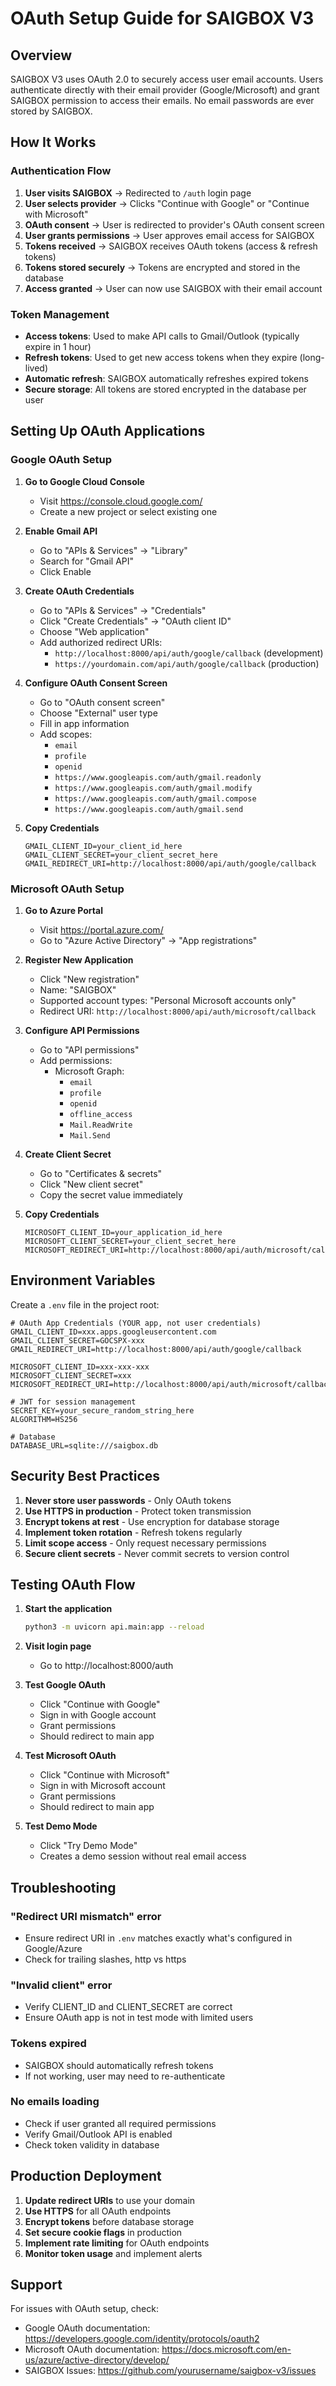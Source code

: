 # OAuth Setup Guide for SAIGBOX V3

## Overview

SAIGBOX V3 uses OAuth 2.0 to securely access user email accounts. Users authenticate directly with their email provider (Google/Microsoft) and grant SAIGBOX permission to access their emails. No email passwords are ever stored by SAIGBOX.

## How It Works

### Authentication Flow

1. **User visits SAIGBOX** → Redirected to `/auth` login page
2. **User selects provider** → Clicks "Continue with Google" or "Continue with Microsoft"
3. **OAuth consent** → User is redirected to provider's OAuth consent screen
4. **User grants permissions** → User approves email access for SAIGBOX
5. **Tokens received** → SAIGBOX receives OAuth tokens (access & refresh tokens)
6. **Tokens stored securely** → Tokens are encrypted and stored in the database
7. **Access granted** → User can now use SAIGBOX with their email account

### Token Management

- **Access tokens**: Used to make API calls to Gmail/Outlook (typically expire in 1 hour)
- **Refresh tokens**: Used to get new access tokens when they expire (long-lived)
- **Automatic refresh**: SAIGBOX automatically refreshes expired tokens
- **Secure storage**: All tokens are stored encrypted in the database per user

## Setting Up OAuth Applications

### Google OAuth Setup

1. **Go to Google Cloud Console**
   - Visit https://console.cloud.google.com/
   - Create a new project or select existing one

2. **Enable Gmail API**
   - Go to "APIs & Services" → "Library"
   - Search for "Gmail API"
   - Click Enable

3. **Create OAuth Credentials**
   - Go to "APIs & Services" → "Credentials"
   - Click "Create Credentials" → "OAuth client ID"
   - Choose "Web application"
   - Add authorized redirect URIs:
     - `http://localhost:8000/api/auth/google/callback` (development)
     - `https://yourdomain.com/api/auth/google/callback` (production)

4. **Configure OAuth Consent Screen**
   - Go to "OAuth consent screen"
   - Choose "External" user type
   - Fill in app information
   - Add scopes:
     - `email`
     - `profile`
     - `openid`
     - `https://www.googleapis.com/auth/gmail.readonly`
     - `https://www.googleapis.com/auth/gmail.modify`
     - `https://www.googleapis.com/auth/gmail.compose`
     - `https://www.googleapis.com/auth/gmail.send`

5. **Copy Credentials**
   ```env
   GMAIL_CLIENT_ID=your_client_id_here
   GMAIL_CLIENT_SECRET=your_client_secret_here
   GMAIL_REDIRECT_URI=http://localhost:8000/api/auth/google/callback
   ```

### Microsoft OAuth Setup

1. **Go to Azure Portal**
   - Visit https://portal.azure.com/
   - Go to "Azure Active Directory" → "App registrations"

2. **Register New Application**
   - Click "New registration"
   - Name: "SAIGBOX"
   - Supported account types: "Personal Microsoft accounts only"
   - Redirect URI: `http://localhost:8000/api/auth/microsoft/callback`

3. **Configure API Permissions**
   - Go to "API permissions"
   - Add permissions:
     - Microsoft Graph:
       - `email`
       - `profile`
       - `openid`
       - `offline_access`
       - `Mail.ReadWrite`
       - `Mail.Send`

4. **Create Client Secret**
   - Go to "Certificates & secrets"
   - Click "New client secret"
   - Copy the secret value immediately

5. **Copy Credentials**
   ```env
   MICROSOFT_CLIENT_ID=your_application_id_here
   MICROSOFT_CLIENT_SECRET=your_client_secret_here
   MICROSOFT_REDIRECT_URI=http://localhost:8000/api/auth/microsoft/callback
   ```

## Environment Variables

Create a `.env` file in the project root:

```env
# OAuth App Credentials (YOUR app, not user credentials)
GMAIL_CLIENT_ID=xxx.apps.googleusercontent.com
GMAIL_CLIENT_SECRET=GOCSPX-xxx
GMAIL_REDIRECT_URI=http://localhost:8000/api/auth/google/callback

MICROSOFT_CLIENT_ID=xxx-xxx-xxx
MICROSOFT_CLIENT_SECRET=xxx
MICROSOFT_REDIRECT_URI=http://localhost:8000/api/auth/microsoft/callback

# JWT for session management
SECRET_KEY=your_secure_random_string_here
ALGORITHM=HS256

# Database
DATABASE_URL=sqlite:///saigbox.db
```

## Security Best Practices

1. **Never store user passwords** - Only OAuth tokens
2. **Use HTTPS in production** - Protect token transmission
3. **Encrypt tokens at rest** - Use encryption for database storage
4. **Implement token rotation** - Refresh tokens regularly
5. **Limit scope access** - Only request necessary permissions
6. **Secure client secrets** - Never commit secrets to version control

## Testing OAuth Flow

1. **Start the application**
   ```bash
   python3 -m uvicorn api.main:app --reload
   ```

2. **Visit login page**
   - Go to http://localhost:8000/auth

3. **Test Google OAuth**
   - Click "Continue with Google"
   - Sign in with Google account
   - Grant permissions
   - Should redirect to main app

4. **Test Microsoft OAuth**
   - Click "Continue with Microsoft"
   - Sign in with Microsoft account
   - Grant permissions
   - Should redirect to main app

5. **Test Demo Mode**
   - Click "Try Demo Mode"
   - Creates a demo session without real email access

## Troubleshooting

### "Redirect URI mismatch" error
- Ensure redirect URI in `.env` matches exactly what's configured in Google/Azure
- Check for trailing slashes, http vs https

### "Invalid client" error
- Verify CLIENT_ID and CLIENT_SECRET are correct
- Ensure OAuth app is not in test mode with limited users

### Tokens expired
- SAIGBOX should automatically refresh tokens
- If not working, user may need to re-authenticate

### No emails loading
- Check if user granted all required permissions
- Verify Gmail/Outlook API is enabled
- Check token validity in database

## Production Deployment

1. **Update redirect URIs** to use your domain
2. **Use HTTPS** for all OAuth endpoints
3. **Encrypt tokens** before database storage
4. **Set secure cookie flags** in production
5. **Implement rate limiting** for OAuth endpoints
6. **Monitor token usage** and implement alerts

## Support

For issues with OAuth setup, check:
- Google OAuth documentation: https://developers.google.com/identity/protocols/oauth2
- Microsoft OAuth documentation: https://docs.microsoft.com/en-us/azure/active-directory/develop/
- SAIGBOX Issues: https://github.com/yourusername/saigbox-v3/issues